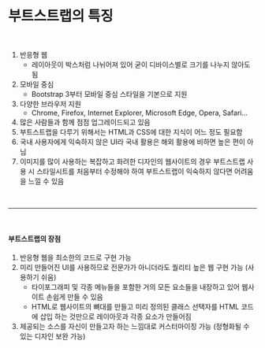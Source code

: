 # 부트스트랩의 특징

<br/>

1. 반응형 웹
    - 레이아웃이 박스처럼 나뉘어져 있어 굳이 디바이스별로 크기를 나누지 않아도 됨
2. 모바일 중심
    - Bootstrap 3부터 모바일 중심 스타일을 기본으로 지원
3. 다양한 브라우저 지원
    - Chrome, Firefox, Internet Explorer, Microsoft Edge, Opera, Safari...
4. 많은 사람들과 함께 점점 업그레이드되고 있음
5. 부트스트랩을 다루기 위해서는 HTML과 CSS에 대한 지식이 어느 정도 필요함
6. 국내 사용자에게 익숙하지 않은 UI라 국내 활용은 해외 활용에 비하면 높은 편이 아님
7. 이미지를 많이 사용하는 복잡하고 화려한 디자인의 웹사이트의 경우 부트스트랩 사용 시 스타일시트를 처음부터 수정해야 하여 부트스트랩이 익숙하지 않다면 어려움을 느낄 수 있음

<br/>

- - -

<br/>

#### 부트스트랩의 장점

1. 반응형 웹을 최소한의 코드로 구현 가능
2. 미리 만들어진 UI를 사용하므로 전문가가 아니더라도 퀄리티 높은 웹 구현 가능 (사용하기 쉬움)
    - 타이포그래피 및 각종 메뉴들을 포함한 거의 모든 요소들을 내장하고 있어 웹사이트 손쉽게 만들 수 있음
    - HTML로 웹사이트의 뼈대를 만들고 미리 정의된 클래스 선택자를 HTML 코드에 삽입 하는 것만으로 레이아웃과 각종 요소가 만들어짐
3. 제공되는 소스를 자신이 만들고자 하는 느낌대로 커스터마이징 가능 (정형화될 수 있는 디자인 보완 가능)
